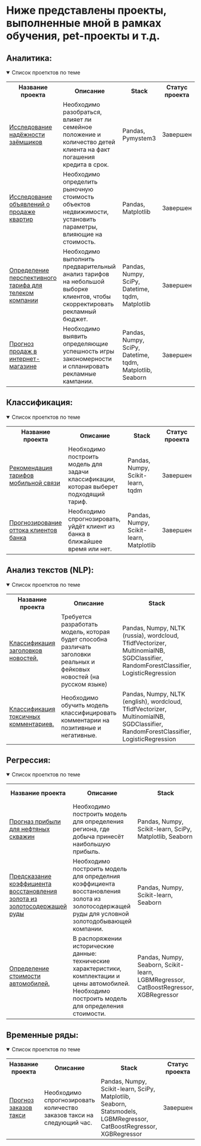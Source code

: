# Ниже представлены проекты, выполненные мной в рамках обучения, pet-проекты и т.д.

## Аналитика:
<details open>
  <summary>Список проетктов по теме</summary>
<table>
<tr>
  <th>Название проекта</th>
  <th>Описание</th>
  <th>Stack</th>
  <th>Статус проекта</th>
</tr> 
  
<tr>
  <td><a href = "https://github.com/ialeksfaizov/Data-preparation-for-credit-scoring">Исследование надёжности заёмщиков</a></td>
  <td>Необходимо разобраться, влияет ли семейное положение и количество детей клиента на факт погашения кредита в срок.</td>
  <td>Pandas, Pymystem3</td>
  <td>Завершен</td>
</tr>

<tr>
  <td><a href = "https://github.com/ialeksfaizov/Data-preparation-and-visualize-for-estate-market">Исследование объявлений о продаже квартир</a></td>
  <td>Необходимо определить рыночную стоимость объектов недвижимости, установить параметры, влияющие на стоимость.</td>
  <td>Pandas, Matplotlib</td> 
  <td>Завершен</td>
</tr>

<tr>
  <td><a href = "https://github.com/ialeksfaizov/Mobile-tariffs-analysis">Определение перспективного тарифа для телеком компании</a></td>
  <td>Необходимо выполнить предварительный анализ тарифов на небольшой выборке клиентов, чтобы скорректировать рекламный бюджет.</td>
  <td>Pandas, Numpy, SciPy, Datetime, tqdm, Matplotlib</td>  
  <td>Завершен</td>
</tr>

<tr>
  <td><a href = "https://github.com/ialeksfaizov/Game-market-analysis">Прогноз продаж в интернет-магазине</a></td>
  <td>Необходимо выявить определяющие успешность игры закономерности и спланировать рекламные кампании.</td>
  <td>Pandas, Numpy, SciPy, Datetime, tqdm, Matplotlib, Seaborn</td>   
  <td>Завершен</td>
</tr>
 
</table>
</details>

## Классификация:

<details open>
  <summary>Список проетктов по теме</summary>
<table>
<tr>
  <th>Название проекта</th>
  <th>Описание</th>
  <th>Stack</th>
  <th>Статус проекта</th>
</tr> 
  
<tr>
  <td><a href = "https://github.com/ialeksfaizov/Tariffs-recommendation">Рекомендация тарифов мобильной связи</a></td>
  <td>Необходимо построить модель для задачи классификации, которая выберет подходящий тариф.</td>
  <td>Pandas, Numpy, Scikit-learn, tqdm</td>    
  <td>Завершен</td>
</tr>
 
<tr>
  <td><a href = "https://github.com/ialeksfaizov/Churn-prediction">Прогнозирование оттока клиентов банка</a></td>
  <td>Необходимо спрогнозировать, уйдёт клиент из банка в ближайшее время или нет.</td>
  <td>Pandas, Numpy, Scikit-learn, Matplotlib</td>   
  <td>Завершен</td>
</tr>
 
</table>
</details>

## Анализ текстов (NLP):

<details open>
  <summary>Список проетктов по теме</summary>
<table>
<tr>
  <th>Название проекта</th>
  <th>Описание</th>
  <th>Stack</th>
  <th>Статус проекта</th>
</tr> 
  
<tr>
  <td><a href = "https://github.com/ialeksfaizov/Predict-fake-news">Классификация заголовков новостей.</a></td>
  <td>Требуется разработать модель, которая будет способна различать заголовки реальных и фейковых новостей (на русском языке)</td>
  <td>Pandas, Numpy, NLTK (russia), wordcloud, TfidfVectorizer, MultinomialNB, SGDClassifier, RandomForestClassifier, LogisticRegression</td>
  <td>Завершен</td>
</tr>
  
<tr>
  <td><a href = "https://github.com/ialeksfaizov/toxic-comments-classification">Классификация токсичных комментариев.</a></td>
  <td>Необходимо обучить модель классифицировать комментарии на позитивные и негативные.</td>
  <td>Pandas, Numpy, NLTK (english), wordcloud, TfidfVectorizer, MultinomialNB, SGDClassifier, RandomForestClassifier, LogisticRegression</td>
  <td>В работе</td>
</tr>
  
</table>
</details>

## Регрессия:

<details open>
  <summary>Список проетктов по теме</summary>
<table>
<tr>
  <th>Название проекта</th>
  <th>Описание</th>
  <th>Stack</th>
  <th>Статус проекта</th>
</tr> 
  
<tr>
  <td><a href = "https://github.com/ialeksfaizov/Profit-prediction-for-oil">Прогназ прибыли для нефтяных скважин</a></td>
  <td>Необходимо построить модель для определения региона, где добыча принесёт наибольшую прибыль.</td>
  <td>Pandas, Numpy, Scikit-learn, SciPy, Matplotlib, Seaborn</td>
  <td>Завершен</td>
</tr>
  
<tr>
  <td><a href = "https://github.com/ialeksfaizov/Recovery-of-gold">Предсказание коэффициента восстановления золота из золотосодержащей руды</a></td>
  <td>Необходимо построить модель для определния коэффициента восстановления золота из золотосодержащей руды для условной золотодобывающей компании.</td>
  <td>Pandas, Numpy, Scikit-learn, Seaborn</td>
  <td>Завершен</td>
</tr>
  
<tr>
  <td><a href = "https://github.com/ialeksfaizov/car-price-prediction_GB">Определение стоимости автомобилей.</a></td> 
  <td> В распоряжении исторические данные: технические характеристики, комплектации и цены автомобилей. Необходимо построить модель для определения стоимости.</td>
  <td>Pandas, Numpy, Seaborn, Scikit-learn, LGBMRegressor, CatBoostRegressor, XGBRegressor</td>
  <td>Завершен</td>
</tr>
 
</table>
</details>

  
## Временные ряды:

<details open>
  <summary>Список проетктов по теме</summary>
<table>
<tr>
  <th>Название проекта</th>
  <th>Описание</th>
  <th>Stack</th>
  <th>Статус проекта</th>
</tr> 
  
<tr>
  <td><a href = "https://github.com/ialeksfaizov/predict-for-taxi">Прогноз заказов такси</a></td>
  <td>Необходимо спрогнозировать количество заказов такси на следующий час.</td>
  <td>Pandas, Numpy, Scikit-learn, SciPy, Matplotlib, Seaborn, Statsmodels, LGBMRegressor, CatBoostRegressor, XGBRegressor</td>
  <td>Завершен</td>
</tr>
  
</table>
</details>
